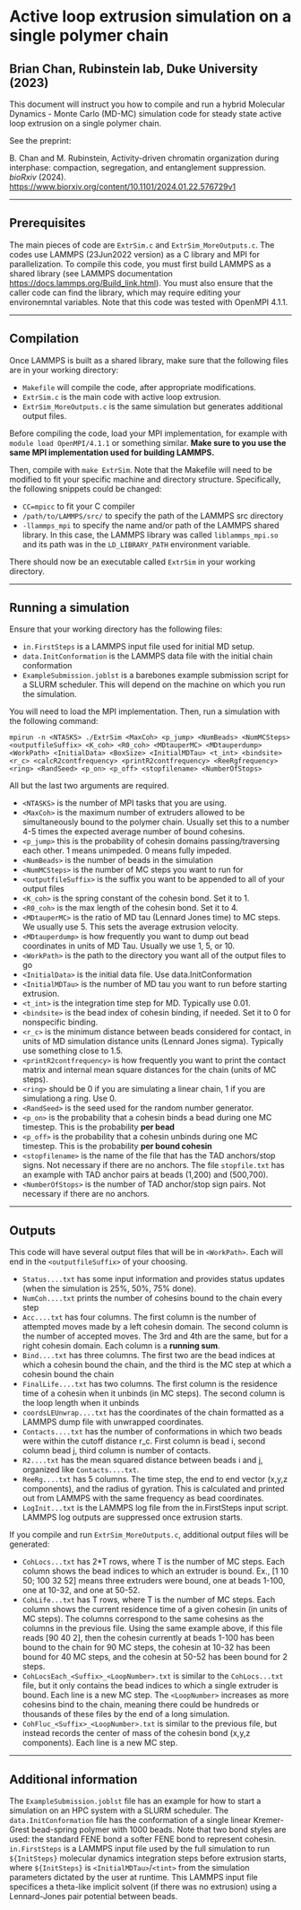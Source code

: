 # Active loop extrusion simulation on a single polymer chain
## Brian Chan, Rubinstein lab, Duke University (2023)

This document will instruct you how to compile and run a hybrid Molecular Dynamics - Monte Carlo (MD-MC) simulation code for steady state active loop extrusion on a single polymer chain.

See the preprint:

B. Chan and M. Rubinstein, Activity-driven chromatin organization during interphase: compaction, segregation, and entanglement suppression. *bioRxiv* (2024). https://www.biorxiv.org/content/10.1101/2024.01.22.576729v1

--------
Prerequisites
----
The main pieces of code are ```ExtrSim.c``` and ```ExtrSim_MoreOutputs.c```. The codes use LAMMPS (23Jun2022 version) as a C library and MPI for parallelization. To compile this code, you must first build LAMMPS as a shared library (see LAMMPS documentation https://docs.lammps.org/Build_link.html). You must also ensure that the caller code can find the library, which may require editing your environemntal variables. Note that this code was tested with OpenMPI 4.1.1.

------
Compilation
----
Once LAMMPS is built as a shared library, make sure that the following files are in your working directory:
- ```Makefile``` will compile the code, after appropriate modifications.
- ```ExtrSim.c``` is the main code with active loop extrusion. 
- ```ExtrSim_MoreOutputs.c``` is the same simulation but generates additional output files.

Before compiling the code, load your MPI implementation, for example with ``` module load OpenMPI/4.1.1 ``` or something similar. **Make sure to you use the same MPI implementation used for building LAMMPS.** 

Then, compile with ```make ExtrSim```. Note that the Makefile will need to be modified to fit your specific machine and directory structure. Specifically, the following snippets could be changed:
- ```CC=mpicc``` to fit your C compiler
- ```/path/to/LAMMPS/src/``` to specify the path of the LAMMPS src directory
- ```-llammps_mpi``` to specify the name and/or path of the LAMMPS shared library. In this case, the LAMMPS library was called ```liblammps_mpi.so``` and its path was in the ```LD_LIBRARY_PATH``` environment variable.

There should now be an executable called ```ExtrSim``` in your working directory.

----------------
Running a simulation
---
Ensure that your working directory has the following files:
- ```in.FirstSteps``` is a LAMMPS input file used for initial MD setup.
- ```data.InitConformation``` is the LAMMPS data file with the initial chain conformation
- ```ExampleSubmission.joblst``` is a barebones example submission script for a SLURM scheduler. This will depend on the machine on which you run the simulation.
  
You will need to load the MPI implementation. Then, run a simulation with the following command:

```mpirun -n <NTASKS> ./ExtrSim <MaxCoh> <p_jump> <NumBeads> <NumMCSteps> <outputfileSuffix> <K_coh> <R0_coh> <MDtauperMC> <MDtauperdump> <WorkPath> <InitialData> <BoxSize> <InitialMDTau> <t_int> <bindsite> <r_c> <calcR2contfrequency> <printR2contfrequency> <ReeRgfrequency> <ring> <RandSeed> <p_on> <p_off> <stopfilename> <NumberOfStops>```

All but the last two arguments are required.

- ```<NTASKS>``` is the number of MPI tasks that you are using.
- ```<MaxCoh>``` is the maximum number of extruders allowed to be simultaneously bound to the polymer chain. Usually set this to a number 4-5 times the expected average number of bound cohesins.
- ```<p_jump>``` this is the probability of cohesin domains passing/traversing each other. 1 means unimpeded. 0 means fully impeded.
- ```<NumBeads>``` is the number of beads in the simulation
- ```<NumMCSteps>``` is the number of MC steps you want to run for
- ```<outputfileSuffix>``` is the suffix you want to be appended to all of your output files
- ```<K_coh>``` is the spring constant of the cohesin bond. Set it to 1.
- ```<R0_coh>``` is the max length of the cohesin bond. Set it to 4.
- ```<MDtauperMC>``` is the ratio of MD tau (Lennard Jones time) to MC steps. We usually use 5. This sets the average extrusion velocity.
- ```<MDtauperdump>``` is how frequently you want to dump out bead coordinates in units of MD Tau. Usually we use 1, 5, or 10.
- ```<WorkPath>``` is the path to the directory you want all of the output files to go
- ```<InitialData>``` is the initial data file. Use data.InitConformation
- ```<InitialMDTau>``` is the number of MD tau you want to run before starting extrusion.
- ```<t_int>``` is the integration time step for MD. Typically use 0.01.
- ```<bindsite>``` is the bead index of cohesin binding, if needed. Set it to 0 for nonspecific binding.
- ```<r_c>``` is the minimum distance between beads considered for contact, in units of MD simulation distance units (Lennard Jones sigma). Typically use something close to 1.5.
- ```<printR2contfrequency>``` is how frequently you want to print the contact matrix and internal mean square distances for the chain (units of MC steps).
- ```<ring>``` should be 0 if you are simulating a linear chain, 1 if you are simulationg a ring. Use 0.
- ```<RandSeed>``` is the seed used for the random number generator.
- ```<p_on>``` is the probability that a cohesin binds a bead during one MC timestep. This is the probability **per bead**
- ```<p_off>``` is the probability that a cohesin unbinds during one MC timestep. This is the probability **per bound cohesin**
- ```<stopfilename>``` is the name of the file that has the TAD anchors/stop signs. Not necessary if there are no anchors. The file ```stopfile.txt``` has an example with TAD anchor pairs at beads (1,200) and (500,700).
- ```<NumberOfStops>``` is the number of TAD anchor/stop sign pairs. Not necessary if there are no anchors.
--------
Outputs
----
This code will have several output files that will be in ```<WorkPath>```. Each will end in the ```<outputfileSuffix>``` of your choosing.
- ```Status....txt``` has some input information and provides status updates (when the simulation is 25%, 50%, 75% done).
- ```NumCoh....txt``` prints the number of cohesins bound to the chain every step
- ```Acc....txt``` has four columns. The first column is the number of attempted moves made by a left cohesin domain. The second column is the number of accepted moves. The 3rd and 4th are the same, but for a right cohesin domain. Each column is a **running sum**.
- ```Bind....txt``` has three columns. The first two are the bead indices at which a cohesin bound the chain, and the third is the MC step at which a cohesin bound the chain
- ```FinalLife....txt``` has two columns. The first column is the residence time of a cohesin when it unbinds (in MC steps). The second column is the loop length when it unbinds
- ```coordsLEUnwrap....txt``` has the coordinates of the chain formatted as a LAMMPS dump file with unwrapped coordinates.
- ```Contacts....txt``` has the number of conformations in which two beads were within the cutoff distance r_c. First column is bead i, second column bead j, third column is number of contacts.
- ```R2....txt``` has the mean squared distance between beads i and j, organized like ```Contacts....txt```.
- ```ReeRg....txt``` has 5 columns. The time step, the end to end vector (x,y,z components), and the radius of gyration. This is calculated and printed out from LAMMPS with the same frequency as bead coordinates.
- ```LogInit...txt``` is the LAMMPS log file from the in.FirstSteps input script. LAMMPS log outputs are suppressed once extrusion starts.

If you compile and run ```ExtrSim_MoreOutputs.c```, additional output files will be generated:
- ```CohLocs...txt``` has 2*T rows, where T is the number of MC steps. Each column shows the bead indices to which an extruder is bound. Ex., [1 10 50; 100 32 52] means three extruders were bound, one at beads 1-100, one at 10-32, and one at 50-52.
- ```CohLife...txt``` has T rows, where T is the number of MC steps. Each column shows the current residence time of a given cohesin (in units of MC steps). The columns correspond to the same cohesins as the columns in the previous file. Using the same example above, if this file reads [90 40 2], then the cohesin currently at beads 1-100 has been bound to the chain for 90 MC steps, the cohesin at 10-32 has been bound for 40 MC steps, and the cohesin at 50-52 has been bound for 2 steps.
- ```CohLocsEach_<Suffix>_<LoopNumber>.txt``` is similar to the ```CohLocs...txt``` file, but it only contains the bead indices to which a single extruder is bound. Each line is a new MC step. The ```<LoopNumber>``` increases as more cohesins bind to the chain, meaning there could be hundreds or thousands of these files by the end of a long simulation.
- ```CohFluc_<Suffix>_<LoopNumber>.txt``` is similar to the previous file, but instead records the center of mass of the cohesin bond (x,y,z components). Each line is a new MC step.
---
Additional information
---
The ```ExampleSubmission.joblst``` file has an example for how to start a simulation on an HPC system with a SLURM scheduler. The ```data.InitConformation``` file has the conformation of a single linear Kremer-Grest bead-spring polymer with 1000 beads. Note that two bond styles are used: the standard FENE bond a softer FENE bond to represent cohesin. ```in.FirstSteps``` is a LAMMPS input file used by the full simulation to run ```${InitSteps}``` molecular dynamics integration steps before extrusion starts, where ```${InitSteps}``` is ```<InitialMDTau>```/```<tint>``` from the simulation parameters dictated by the user at runtime. This LAMMPS input file specifices a theta-like implicit solvent (if there was no extrusion) using a Lennard-Jones pair potential between beads.
